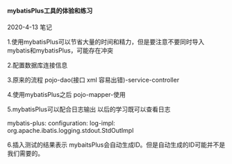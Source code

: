 #### mybatisPlus工具的体验和练习

2020-4-13 笔记

1.使用mybatisPlus可以节省大量的时间和精力，但是要注意不要同时导入mybatis和mybatisPlus，可能存在冲突

2.配置数据库连接信息

3.原来的流程  pojo-dao(接口 xml 容易出错)-service-controller

4.使用mybatisPlus之后  pojo-mapper-使用

5.mybatisPlus可以配合日志输出  以后的学习既可以查看日志

mybatis-plus:
  configuration:
    log-impl: org.apache.ibatis.logging.stdout.StdOutImpl

6.插入测试的结果表示  mybaitsPlus会自动生成ID。但是自动生成的ID可能并不是我们需要的。
